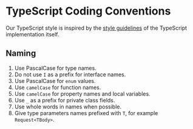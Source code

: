 # TypeScript Coding Conventions

Our TypeScript style is inspired by the [style guidelines](https://github.com/Microsoft/TypeScript/wiki/Coding-guidelines) of the TypeScript implementation itself.

## Naming

1. Use PascalCase for type names.
1. Do not use `I` as a prefix for interface names.
1. Use PascalCase for `enum` values.
1. Use `camelCase` for function names.
1. Use `camelCase` for property names and local variables.
1. Use `_` as a prefix for private class fields.
1. Use whole words in names when possible.
1. Give type parameters names prefixed with `T`, for example `Request<TBody>`.
